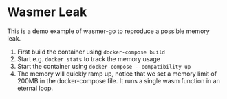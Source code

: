 # Wasmer Leak

This is a demo example of wasmer-go to reproduce a possible memory leak.

1. First build the container using `docker-compose build`
2. Start e.g. `docker stats` to track the memory usage
3. Start the container using `docker-compose --compatibility up`
4. The memory will quickly ramp up, notice that we set a memory limit of 200MB in the docker-compose file. It runs a single wasm function in an eternal loop.
